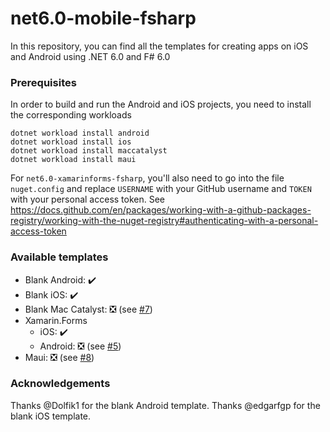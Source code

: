 # net6.0-mobile-fsharp

In this repository, you can find all the templates for creating apps on iOS and Android using .NET 6.0 and F# 6.0

### Prerequisites
In order to build and run the Android and iOS projects, you need to install the corresponding workloads
```
dotnet workload install android
dotnet workload install ios
dotnet workload install maccatalyst
dotnet workload install maui
```

For `net6.0-xamarinforms-fsharp`, you'll also need to go into the file `nuget.config` and replace `USERNAME` with your GitHub username and `TOKEN` with your personal access token.
See https://docs.github.com/en/packages/working-with-a-github-packages-registry/working-with-the-nuget-registry#authenticating-with-a-personal-access-token

### Available templates
- Blank Android: ✔️
- Blank iOS: ✔️
- Blank Mac Catalyst: ❎ (see [#7](https://github.com/fabulousfx/net6.0-mobile-fsharp/issues/7))
- Xamarin.Forms
  - iOS: ✔️
  - Android: ❎ (see [#5](https://github.com/fabulousfx/net6.0-mobile-fsharp/issues/5))
- Maui: ❎ (see [#8](https://github.com/fabulousfx/net6.0-mobile-fsharp/issues/8))

### Acknowledgements

Thanks @Dolfik1 for the blank Android template.
Thanks @edgarfgp for the blank iOS template.
